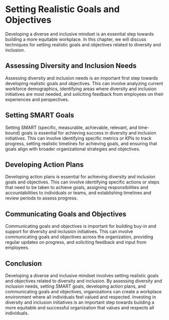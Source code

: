 Setting Realistic Goals and Objectives
=============================================================================================

Developing a diverse and inclusive mindset is an essential step towards building a more equitable workplace. In this chapter, we will discuss techniques for setting realistic goals and objectives related to diversity and inclusion.

Assessing Diversity and Inclusion Needs
---------------------------------------

Assessing diversity and inclusion needs is an important first step towards developing realistic goals and objectives. This can involve analyzing current workforce demographics, identifying areas where diversity and inclusion initiatives are most needed, and soliciting feedback from employees on their experiences and perspectives.

Setting SMART Goals
-------------------

Setting SMART (specific, measurable, achievable, relevant, and time-bound) goals is essential for achieving success in diversity and inclusion initiatives. This can involve identifying specific metrics or KPIs to track progress, setting realistic timelines for achieving goals, and ensuring that goals align with broader organizational strategies and objectives.

Developing Action Plans
-----------------------

Developing action plans is essential for achieving diversity and inclusion goals and objectives. This can involve identifying specific actions or steps that need to be taken to achieve goals, assigning responsibilities and accountabilities to individuals or teams, and establishing timelines and review periods to assess progress.

Communicating Goals and Objectives
----------------------------------

Communicating goals and objectives is important for building buy-in and support for diversity and inclusion initiatives. This can involve communicating goals and objectives across the organization, providing regular updates on progress, and soliciting feedback and input from employees.

Conclusion
----------

Developing a diverse and inclusive mindset involves setting realistic goals and objectives related to diversity and inclusion. By assessing diversity and inclusion needs, setting SMART goals, developing action plans, and communicating goals and objectives, organizations can create a workplace environment where all individuals feel valued and respected. Investing in diversity and inclusion initiatives is an important step towards building a more equitable and successful organization that values and respects all individuals.
